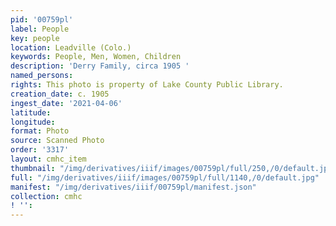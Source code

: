 ```yaml
---
pid: '00759pl'
label: People
key: people
location: Leadville (Colo.)
keywords: People, Men, Women, Children
description: 'Derry Family, circa 1905 '
named_persons: 
rights: This photo is property of Lake County Public Library.
creation_date: c. 1905
ingest_date: '2021-04-06'
latitude: 
longitude: 
format: Photo
source: Scanned Photo
order: '3317'
layout: cmhc_item
thumbnail: "/img/derivatives/iiif/images/00759pl/full/250,/0/default.jpg"
full: "/img/derivatives/iiif/images/00759pl/full/1140,/0/default.jpg"
manifest: "/img/derivatives/iiif/00759pl/manifest.json"
collection: cmhc
! '': 
---
```

